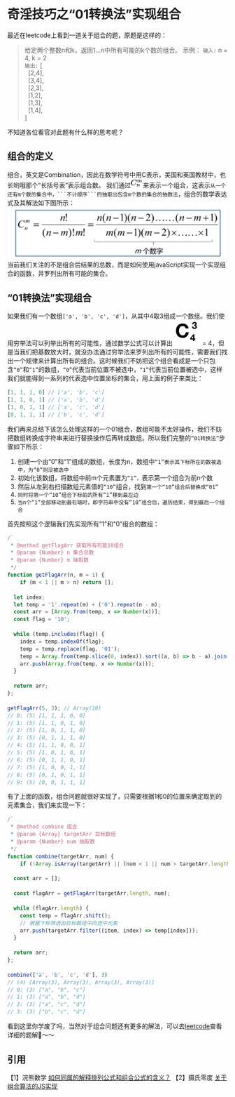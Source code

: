 # 奇淫技巧之“01转换法”实现组合

最近在leetcode上看到一道关于组合的题，原题是这样的：
> 给定两个整数n和k，返回1...n中所有可能的k个数的组合。
> 示例：
> `输入:` n = 4, k = 2
> <br>`输出:`
> [
> <br>&nbsp;&nbsp;[2,4],
> <br>&nbsp;&nbsp;[3,4],
> <br>&nbsp;&nbsp;[2,3],
> <br>&nbsp;&nbsp;[1,2],
> <br>&nbsp;&nbsp;[1,3],
> <br>&nbsp;&nbsp;[1,4],
> <br>]

不知道各位看官对此题有什么样的思考呢？

## 组合的定义


组合，英文是Combination，因此在数学符号中用C表示，美国和英国教材中，也长哟哦那个“长括号表”表示组合数。
我们通过![image.png](./images/smart-combination/img-1.png)来表示一个组合，这表示`从一个还有m个数的集合中，```不计顺序```的抽取出包含m个数的集合的抽数法`，组合的数学表达式及其解法如下图所示：
![image.png](./images/smart-combination/img-2.png)
当前我们关注的不是组合后结果的总数，而是如何使用javaScript实现一个实现组合的函数，并罗列出所有可能的集合。



## “01转换法”实现组合


如果我们有一个数组`['a', 'b', 'c', 'd']`，从其中4取3组成一个数组。我们使用穷举法可以列举出所有的可能性，通过数学公式可以计算出![image.png](./images/smart-combination/img-3.png) = 4，但是当我们把基数放大时，就没办法通过穷举法来罗列出所有的可能性，需要我们找出一个规律来计算出所有的组合。这时候我们不妨把这个组合看成是一个只包含`“0”`和`“1”`的数组，`“0”`代表当前位置不被选中，`“1”`代表当前位置被选中，这样我们就能得到一系列的代表选中位置坐标的集合，用上面的例子来类比：
```javascript
[1, 1, 1, 0] // ['a', 'b', 'c']
[1, 1, 0, 1] // ['a', 'b', 'd']
[1, 0, 1, 1] // ['a', 'c', 'd']
[0, 1, 1, 1] // ['b', 'c', 'd']
```
我们再来总结下该怎么处理这样的一个01组合，数组可能不太好操作，我们不妨把数组转换成字符串来进行替换操作后再转成数组。所以我们完整的`“01转换法”`步骤如下所示：

1. 创建一个由“0”和“1”组成的数组，长度为n，数组中`“1”表示其下标所在的数被选中，为“0”则没被选中`
1. 初始化该数组，将数组中前m个元素置为`“1”，`表示第一个组合为前n个数
1. 然后从左到右扫描数组元素值的`“10”`组合，找到`第一个“10”组合后替换成“01”`
1. `同时将第一个“10”组合下标前的所有“1”移到最左边`
1. `当n个“1”全部移动到最右端时，即字符串中没有“10”组合后，遍历结束，得到最后一个组合`

首先按照这个逻辑我们先实现所有“1”和“0”组合的数组：
```javascript
/`
 * @method getFlagArr 获取所有可能10组合
 * @param {Number} n 集合总数
 * @param {Number} m 抽取数
 */
function getFlagArr(n, m = 1) {
	if (m < 1 || m > n) return [];
  
  let index;
  let temp = '1'.repeat(m) + ('0').repeat(n - m);
  const arr = [Array.from(temp, x => Number(x))];
  const flag = '10';
  
  while (temp.includes(flag)) {
  	index = temp.indexOf(flag);
    temp = temp.replace(flag, '01');
    temp = Array.from(temp.slice(0, index)).sort((a, b) => b - a).join('') + temp.slice(index)
    arr.push(Array.from(temp, x => Number(x)));
  }
  
  return arr;
};

getFlagArr(5, 3); // Array(10)
// 0: (5) [1, 1, 1, 0, 0]
// 1: (5) [1, 1, 0, 1, 0]
// 2: (5) [1, 0, 1, 1, 0]
// 3: (5) [0, 1, 1, 1, 0]
// 4: (5) [1, 1, 0, 0, 1]
// 5: (5) [1, 0, 1, 0, 1]
// 6: (5) [0, 1, 1, 0, 1]
// 7: (5) [1, 0, 0, 1, 1]
// 8: (5) [0, 1, 0, 1, 1]
// 9: (5) [0, 0, 1, 1, 1]
```
有了上面的函数，组合问题就很好实现了，只需要根据1和0的位置来确定取到的元素集合，我们来实现一下：
```javascript
/`
 * @method combine 组合
 * @param {Array} targetArr 目标数组
 * @param {Number} num 抽取数
 */
function combine(targetArr, num) {
	if (!Array.isArray(targetArr) || (num < 1 || num > targetArr.length)) return [];
  
  const arr = [];
  
  const flagArr = getFlagArr(targetArr.length, num);
  
  while (flagArr.length) {
  	const temp = flagArr.shift();
    // 根据下标筛选出目标数组中的选中元素
    arr.push(targetArr.filter((item, index) => temp[index]));
  }
  
  return arr;
};

combine(['a', 'b', 'c', 'd'], 3)
// (4) [Array(3), Array(3), Array(3), Array(3)]
// 0: (3) ["a", "b", "c"]
// 1: (3) ["a", "b", "d"]
// 2: (3) ["a", "c", "d"]
// 3: (3) ["b", "c", "d"]
```
看到这里你学废了吗，当然对于组合问题还有更多的解法，可以去[leetcode](https://leetcode-cn.com/problems/combinations/)查看详细的题解🐶～～



## 引用
【1】浣熊数学 [如何同属的解释排列公式和组合公式的含义？](https://www.zhihu.com/question/26094736)
【2】摄氏零度 [关于组合算法的JS实现](http://jimyuan.github.io/blog/2019/04/03/combination-algorithm-with-js.html)
